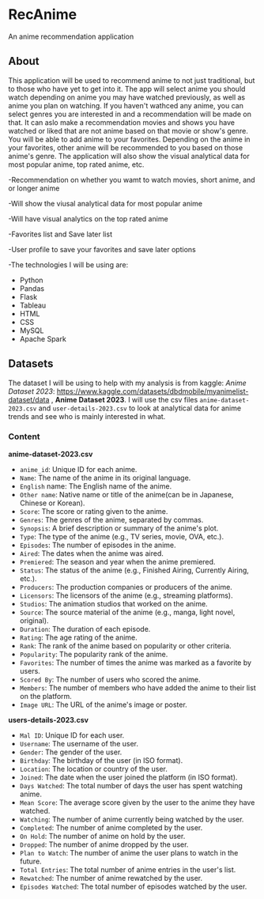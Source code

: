 # RecAnime
An anime recommendation application

## About

This application will be used to recommend anime to not just traditional, but to those who have yet to get into it. The app will select
anime you should watch depending on anime you may have watched previously, as well as anime you plan on watching.
If you haven't wathced any anime, you can select genres you are interested in and a recommendation will be made on that. It can aslo make a recommendation
movies and shows you have watched or liked that are not anime based on that movie or show's genre. You will be able to add anime to your favorites.
Depending on the anime in your favorites, other anime will be recommended to you based on those anime's genre. The application will also show the
visual analytical data for most popular anime, top rated anime, etc.


-Recommendation on whether you wamt to watch movies, short anime, and or longer anime

-Will show the viusal analytical data for most popular anime

-Will have visual analytics on the top rated anime

-Favorites list and Save later list

-User profile to save your favorites and save later options

-The technologies I will be using are:
  - Python
  - Pandas
  - Flask
  - Tableau
  - HTML
  - CSS
  - MySQL
  - Apache Spark


## Datasets

The dataset I will be using to help with my analysis is from kaggle: *Anime Dataset 2023*: https://www.kaggle.com/datasets/dbdmobile/myanimelist-dataset/data , **Anime Dataset 2023**.
I will use the csv files `anime-dataset-2023.csv` and `user-details-2023.csv` to look
at analytical data for anime trends and see who is mainly interested in what.

### Content

**anime-dataset-2023.csv**

- `anime_id`: Unique ID for each anime.
- `Name`: The name of the anime in its original language.
- `English` name: The English name of the anime.
- `Other name`: Native name or title of the anime(can be in Japanese, Chinese or Korean).
- `Score`: The score or rating given to the anime.
- `Genres`: The genres of the anime, separated by commas.
- `Synopsis`: A brief description or summary of the anime's plot.
- `Type`: The type of the anime (e.g., TV series, movie, OVA, etc.).
- `Episodes`: The number of episodes in the anime.
- `Aired`: The dates when the anime was aired.
- `Premiered`: The season and year when the anime premiered.
- `Status`: The status of the anime (e.g., Finished Airing, Currently Airing, etc.).
- `Producers`: The production companies or producers of the anime.
- `Licensors`: The licensors of the anime (e.g., streaming platforms).
- `Studios`: The animation studios that worked on the anime.
- `Source`: The source material of the anime (e.g., manga, light novel, original).
- `Duration`: The duration of each episode.
- `Rating`: The age rating of the anime.
- `Rank`: The rank of the anime based on popularity or other criteria.
- `Popularity`: The popularity rank of the anime.
- `Favorites`: The number of times the anime was marked as a favorite by users.
- `Scored By`: The number of users who scored the anime.
- `Members`: The number of members who have added the anime to their list on the platform.
- `Image URL`: The URL of the anime's image or poster.


**users-details-2023.csv**

- `Mal ID`: Unique ID for each user.
- `Username`: The username of the user.
- `Gender`: The gender of the user.
- `Birthday`: The birthday of the user (in ISO format).
- `Location`: The location or country of the user.
- `Joined`: The date when the user joined the platform (in ISO format).
- `Days Watched`: The total number of days the user has spent watching anime.
- `Mean Score`: The average score given by the user to the anime they have watched.
- `Watching`: The number of anime currently being watched by the user.
- `Completed`: The number of anime completed by the user.
- `On Hold`: The number of anime on hold by the user.
- `Dropped`: The number of anime dropped by the user.
- `Plan to Watch`: The number of anime the user plans to watch in the future.
- `Total Entries`: The total number of anime entries in the user's list.
- `Rewatched`: The number of anime rewatched by the user.
- `Episodes Watched`: The total number of episodes watched by the user.
